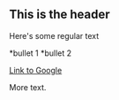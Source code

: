 ## This is the header

Here's some regular text

*bullet 1
*bullet 2

[Link to Google](http://www.google.com)

More text.